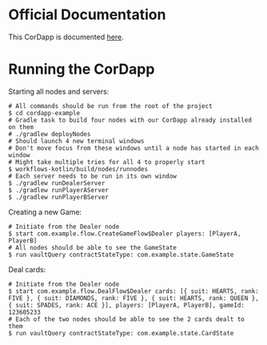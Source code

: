 # Official Documentation

This CorDapp is documented [here](http://docs.corda.net/tutorial-cordapp.html).

# Running the CorDapp

Starting all nodes and servers:

```
# All commands should be run from the root of the project
$ cd cordapp-example
# Gradle task to build four nodes with our CorDapp already installed on them
# ./gradlew deployNodes
# Should launch 4 new terminal windows
# Don't move focus from these windows until a node has started in each window
# Might take multiple tries for all 4 to properly start
$ workflows-kotlin/build/nodes/runnodes
# Each server needs to be run in its own window
$ ./gradlew runDealerServer
$ ./gradlew runPlayerAServer
$ ./gradlew runPlayerBServer
```

Creating a new Game:

```
# Initiate from the Dealer node
$ start com.example.flow.CreateGameFlow$Dealer players: [PlayerA, PlayerB]
# All nodes should be able to see the GameState
$ run vaultQuery contractStateType: com.example.state.GameState
```

Deal cards:

```
# Initiate from the Dealer node
$ start com.example.flow.DealFlow$Dealer cards: [{ suit: HEARTS, rank: FIVE }, { suit: DIAMONDS, rank: FIVE }, { suit: HEARTS, rank: QUEEN }, { suit: SPADES, rank: ACE }], players: [PlayerA, PlayerB], gameId: 123605233
# Each of the two nodes should be able to see the 2 cards dealt to them
$ run vaultQuery contractStateType: com.example.state.CardState
```